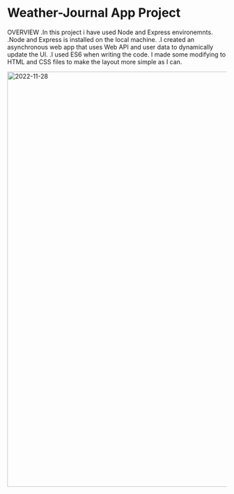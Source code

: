 # Weather-Journal App Project

OVERVIEW
.In this project i have used Node and Express environemnts.
.Node and Express is installed on the local machine. 
.I created an asynchronous web app that uses Web API and user data to dynamically update the UI.
.I used ES6 when writing the code.
I made some modifying to HTML and CSS files to make the layout more simple as I can.

<img width="952" alt="2022-11-28" src="https://user-images.githubusercontent.com/97350989/204161974-a2896932-a557-457a-96ae-c99209d391c3.png">
